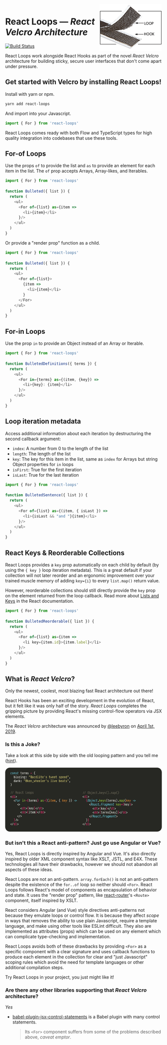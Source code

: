 <img align="right" src="assets/hook-and-loop.gif">

# React Loops — _React Velcro Architecture_

[![Build Status](https://travis-ci.com/leebyron/react-loops.svg?branch=master)](https://travis-ci.com/leebyron/react-loops)

React Loops work alongside React Hooks as part of the novel _React Velcro_
architecture for building sticky, secure user interfaces that don't come apart
under pressure.

## Get started with Velcro by installing React Loops!

Install with yarn or npm.

```sh
yarn add react-loops
```

And import into your Javascript.

```js
import { For } from 'react-loops'
```

React Loops comes ready with both Flow and TypeScript types for high quality
integration into codebases that use these tools.

## For-of Loops

Use the props `of` to provide the list and `as` to provide an element for
each item in the list. The `of` prop accepts Arrays, Array-likes,
and Iterables.

```js
import { For } from 'react-loops'

function Bulleted({ list }) {
  return (
    <ul>
      <For of={list} as={item =>
        <li>{item}</li>
      }/>
    </ul>
  )
}
```

Or provide a "render prop" function as a child.

```js
import { For } from 'react-loops'

function Bulleted({ list }) {
  return (
    <ul>
      <For of={list}>
        {item =>
          <li>{item}</li>
        }
      </For>
    </ul>
  )
}
```

## For-in Loops

Use the prop `in` to provide an Object instead of an Array or Iterable.

```js
import { For } from 'react-loops'

function BulletedDefinitions({ terms }) {
  return (
    <ul>
      <For in={terms} as={(item, {key}) =>
        <li>{key}: {item}</li>
      }/>
    </ul>
  )
}
```

## Loop iteration metadata

Access additional information about each iteration by destructuring the
second callback argument:

- `index`: A number from 0 to the length of the list
- `length`: The length of the list
- `key`: The key for this item in the list, same as `index` for Arrays
         but string Object properties for `in` loops
- `isFirst`: True for the first iteration
- `isLast`: True for the last iteration

```js
import { For } from 'react-loops'

function BulletedSentence({ list }) {
  return (
    <ul>
      <For of={list} as={(item, { isLast }) =>
        <li>{isLast && "and "}{item}</li>
      }/>
    </ul>
  )
}
```

## React Keys & Reorderable Collections

React Loops provides a `key` prop automatically on each child by default (by
using the `{ key }` loop iteration metadata). This is a great default if your
collection will not later reorder and an ergonomic improvement over your trained muscle memory of adding `key={i}` to every `list.map()` return value.

However, reorderable collections should still directly provide the `key` prop on
the element returned from the loop callback. Read more about [Lists and Keys](https://reactjs.org/docs/lists-and-keys.html) in the React documentation.

```js
import { For } from 'react-loops'

function BulletedReorderable({ list }) {
  return (
    <ul>
      <For of={list} as={item =>
        <li key={item.id}>{item.label}</li>
      }/>
    </ul>
  )
}
```


## What is _React Velcro_?

Only the newest, coolest, most blazing fast React architecture out there!

React Hooks has been an exciting development in the evolution of React, but it
felt like it was only half of the story. _React Loops_ completes the gripping
picture by providing React's missing control-flow operators via JSX elements.

The _React Velcro_ architecture was announced by [@leebyron](https://github.com/leebyron/) on [April 1st, 2019](https://twitter.com/leeb/status/1112867350389219328).

### Is this a Joke?

Take a look at this side by side with the old looping pattern and you tell me ([hint](https://media.giphy.com/media/l2SqbYoAwd3KK1wli/giphy.gif)).

<img src="assets/loops-vs-mapkeys.png">

### But isn't this a React anti-pattern? Just go use Angular or Vue?

Yes, React Loops is directly inspired by Angular and Vue. It's also directly
inspired by older XML component syntax like XSLT, JSTL, and E4X. These
technologies all have their drawbacks, however we should not abandon all aspects
of these ideas.

React Loops are not an anti-pattern. `array.forEach()` is not an anti-pattern
despite the existence of the `for..of` loop so neither should `<For>`. React
Loops follows React's model of components as encapsulation of behavior and
state. It uses the "render prop" pattern, like
[react-router](https://github.com/ReactTraining/react-router)'s  `<Route>` component, itself inspired by XSLT.

React considers Angular (and Vue) style directives anti-patterns not because
they emulate loops or control flow. It is because they affect _scope_ in ways
that removes the ability to use plain Javascript, require a template
language, and make using other tools like ESLint difficult. They also are
implemented as attributes (props) which can be used on any element which can
complicate type-checking and implementation.

React Loops avoids both of these drawbacks by providing `<For>` as a specific
component with a clear signature and uses callback functions to produce each
element in the collection for clear and "just Javascript" scoping rules which
avoid the need for template languages or other additional compilation steps.

Try React Loops in your project, you just might like it!

### Are there any other libraries supporting that _React Velcro_ architecture?

_*Yes*_

* [babel-plugin-jsx-control-statements](https://www.npmjs.com/package/babel-plugin-jsx-control-statements) is a Babel plugin with many control statements.
  > Its `<For>` component suffers from some of the problems described above, _caveat emptor_.
